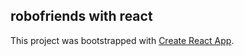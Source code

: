 ## robofriends with react
This project was bootstrapped with [Create React App](https://github.com/facebook/create-react-app).
